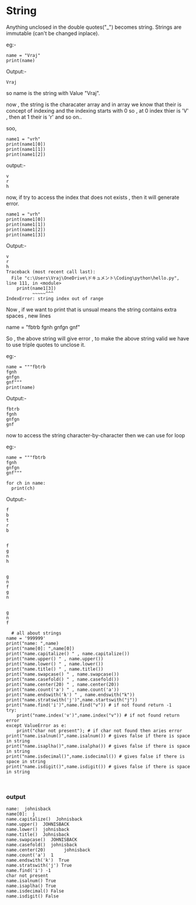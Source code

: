 # String
Anything unclosed in the double quotes("_") becomes string. Strings are immutable (can't be changed inplace).

eg:- 
```
name = "Vraj"
print(name)
```

Output:- 
```
Vraj
```
so name is the string with Value "Vraj".

now , the string is the characater array and in array we know that their is concept of indexing and the indexing starts with 0 so , at 0 index thier is 'V' , then at 1 their is 'r' and so on..

soo,
```
name1 = "vrh"
print(name1[0])
print(name1[1])
print(name1[2])
```

output:-

```
v
r
h
```

now, if try to access the index that does not exists , then it will generate error.

```
name1 = "vrh"
print(name1[0])
print(name1[1])
print(name1[2])
print(name1[3])
```

Output:- 

```
v
r
h
Traceback (most recent call last):
  File "c:\Users\Vraj\OneDrive\ドキュメント\Coding\python\hello.py", line 111, in <module>      
    print(name1[3])
          ~~~~~^^^
IndexError: string index out of range
```

Now , if we want to print that is unsual means the string contains extra spaces , new lines 

name = "fbtrb
fgnh
gnfgn
gnf"

So , the above string will give error , to make the above string valid we have to use triple quotes to unclose it.

eg:-

```
name = """fbtrb
fgnh
gnfgn
gnf"""
print(name)
```

Output:- 

```
fbtrb
fgnh
gnfgn
gnf
```

now to access the string character-by-character then we can use for loop

eg:-

```
name = """fbtrb
fgnh
gnfgn
gnf"""

for ch in name:
  print(ch)
```

Output:- 
```
f
b
t
r
b


f
g
n
h


g
n
f
g
n


g
n
f
```



```
  # all about strings 
name = '999999'
print("name: ",name)
print("name[0]: ",name[0])
print("name.capitalize() " , name.capitalize())
print("name.upper() " , name.upper())
print("name.lower() " , name.lower())
print("name.title() " , name.title())
print("name.swapcase() " , name.swapcase())
print("name.casefold() " , name.casefold())
print("name.center(20) " , name.center(20))
print("name.count('a') " , name.count('a'))
print("name.endswith('k') " , name.endswith("k"))
print("name.stratswith('j')",name.startswith("j"))
print("name.find('i')",name.find("v")) # if not found return -1
try:
    print("name.index('v')",name.index("v")) # if not found return error
except ValueError as e:
    print("char not present"); # if char not found then aries error
print("name.isalnum()",name.isalnum()) # gives false if there is space in string
print("name.isaplha()",name.isalpha()) # gives false if there is space in string
print("name.isdecimal()",name.isdecimal()) # gives false if there is space in string
print("name.isdigit()",name.isdigit()) # gives false if there is space in string 



```


### output

```
name:  johnisback
name[0]:  j
name.capitalize()  Johnisback
name.upper()  JOHNISBACK
name.lower()  johnisback
name.title()  Johnisback
name.swapcase()  JOHNISBACK
name.casefold()  johnisback
name.center(20)       johnisback     
name.count('a')  1
name.endswith('k')  True
name.stratswith('j') True
name.find('i') -1
char not present
name.isalnum() True
name.isaplha() True
name.isdecimal() False
name.isdigit() False

```


